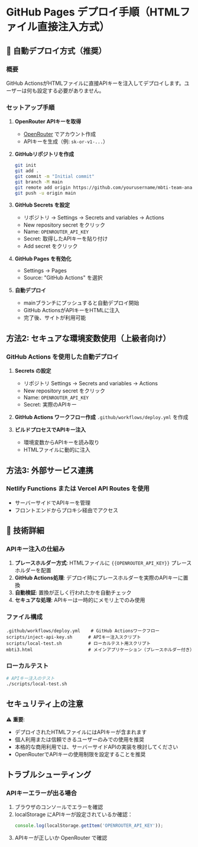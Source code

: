 # GitHub Pages デプロイ手順（HTMLファイル直接注入方式）

## 🚀 自動デプロイ方式（推奨）

### 概要
GitHub ActionsがHTMLファイルに直接APIキーを注入してデプロイします。ユーザーは何も設定する必要がありません。

### セットアップ手順

1. **OpenRouter APIキーを取得**
   - [OpenRouter](https://openrouter.ai/) でアカウント作成
   - APIキーを生成（例: `sk-or-v1-...`）

2. **GitHubリポジトリを作成**
   ```bash
   git init
   git add .
   git commit -m "Initial commit"
   git branch -M main
   git remote add origin https://github.com/yourusername/mbti-team-analyzer.git
   git push -u origin main
   ```

3. **GitHub Secrets を設定**
   - リポジトリ → Settings → Secrets and variables → Actions
   - New repository secret をクリック
   - Name: `OPENROUTER_API_KEY`
   - Secret: 取得したAPIキーを貼り付け
   - Add secret をクリック

4. **GitHub Pages を有効化**
   - Settings → Pages
   - Source: "GitHub Actions" を選択

5. **自動デプロイ**
   - mainブランチにプッシュすると自動デプロイ開始
   - GitHub ActionsがAPIキーをHTMLに注入
   - 完了後、サイトが利用可能

## 方法2: セキュアな環境変数使用（上級者向け）

### GitHub Actions を使用した自動デプロイ

1. **Secrets の設定**
   - リポジトリ Settings → Secrets and variables → Actions
   - New repository secret をクリック
   - Name: `OPENROUTER_API_KEY`
   - Secret: 実際のAPIキー

2. **GitHub Actions ワークフロー作成**
   `.github/workflows/deploy.yml` を作成

3. **ビルドプロセスでAPIキー注入**
   - 環境変数からAPIキーを読み取り
   - HTMLファイルに動的に注入

## 方法3: 外部サービス連携

### Netlify Functions または Vercel API Routes を使用
- サーバーサイドでAPIキーを管理
- フロントエンドからプロキシ経由でアクセス

## 🔧 技術詳細

### APIキー注入の仕組み
1. **プレースホルダー方式**: HTMLファイルに `{{OPENROUTER_API_KEY}}` プレースホルダーを配置
2. **GitHub Actions処理**: デプロイ時にプレースホルダーを実際のAPIキーに置換
3. **自動検証**: 置換が正しく行われたかを自動チェック
4. **セキュアな処理**: APIキーは一時的にメモリ上でのみ使用

### ファイル構成
```
.github/workflows/deploy.yml    # GitHub Actionsワークフロー
scripts/inject-api-key.sh      # APIキー注入スクリプト
scripts/local-test.sh          # ローカルテスト用スクリプト
mbti3.html                     # メインアプリケーション（プレースホルダー付き）
```

### ローカルテスト
```bash
# APIキー注入のテスト
./scripts/local-test.sh
```

## セキュリティ上の注意

⚠️ **重要**: 
- デプロイされたHTMLファイルにはAPIキーが含まれます
- 個人利用または信頼できるユーザーのみでの使用を推奨
- 本格的な商用利用では、サーバーサイドAPIの実装を検討してください
- OpenRouterでAPIキーの使用制限を設定することを推奨

## トラブルシューティング

### APIキーエラーが出る場合
1. ブラウザのコンソールでエラーを確認
2. localStorage にAPIキーが設定されているか確認：
   ```javascript
   console.log(localStorage.getItem('OPENROUTER_API_KEY'));
   ```
3. APIキーが正しいか OpenRouter で確認